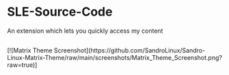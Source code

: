 # SLE-Source-Code
An extension which lets you quickly access my content 
<h2></h2>
[![Matrix Theme Screenshot](https://github.com/SandroLinux/Sandro-Linux-Matrix-Theme/raw/main/screenshots/Matrix_Theme_Screenshot.png?raw=true)]
